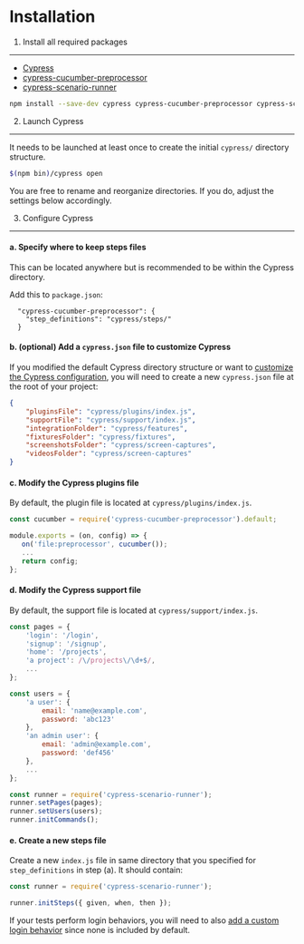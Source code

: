 Installation
===


1. Install all required packages
---

- [Cypress](https://github.com/cypress-io/cypress/)
- [cypress-cucumber-preprocessor](https://github.com/TheBrainFamily/cypress-cucumber-preprocessor)
- [cypress-scenario-runner](https://github.com/nextbigsoundinc/cypress-scenario-runner)
```sh
npm install --save-dev cypress cypress-cucumber-preprocessor cypress-scenario-runner
```


2. Launch Cypress
---

It needs to be launched at least once to create the initial `cypress/` directory structure.

```sh
$(npm bin)/cypress open
```
You are free to rename and reorganize directories. If you do, adjust the settings below accordingly.


3. Configure Cypress
---

#### a. Specify where to keep steps files

This can be located anywhere but is recommended to be within the Cypress directory.

Add this to `package.json`:
```
  "cypress-cucumber-preprocessor": {
    "step_definitions": "cypress/steps/"
  }
```

#### b. (optional) Add a `cypress.json` file to customize Cypress

If you modified the default Cypress directory structure or want to [customize the Cypress configuration](https://docs.cypress.io/guides/references/configuration.html), you will need to create a new `cypress.json` file at the root of your project:

```json
{
	"pluginsFile": "cypress/plugins/index.js",
	"supportFile": "cypress/support/index.js",
	"integrationFolder": "cypress/features",
	"fixturesFolder": "cypress/fixtures",
	"screenshotsFolder": "cypress/screen-captures",
	"videosFolder": "cypress/screen-captures"
}
```

#### c. Modify the Cypress plugins file

By default, the plugin file is located at `cypress/plugins/index.js`.

```js
const cucumber = require('cypress-cucumber-preprocessor').default;

module.exports = (on, config) => {
   on('file:preprocessor', cucumber());
   ...
   return config;
};
```

#### d. Modify the Cypress support file

By default, the support file is located at `cypress/support/index.js`.

```js
const pages = {
	'login': '/login',
	'signup': '/signup',
	'home': '/projects',
	'a project': /\/projects\/\d+$/,
	...
};

const users = {
	'a user': {
		email: 'name@example.com',
		password: 'abc123'
	},
	'an admin user': {
		email: 'admin@example.com',
		password: 'def456'
	},
	...
};

const runner = require('cypress-scenario-runner');
runner.setPages(pages);
runner.setUsers(users);
runner.initCommands();
```

#### e. Create a new steps file

Create a new `index.js` file in same directory that you specified for `step_definitions` in step (a). It should contain:
```js
const runner = require('cypress-scenario-runner');

runner.initSteps({ given, when, then });
```
If your tests perform login behaviors, you will need to also [add a custom login behavior](custom-behaviors.md#example) since none is included by default.
